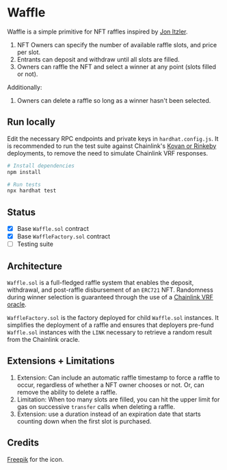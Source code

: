 # Waffle

Waffle is a simple primitive for NFT raffles inspired by [Jon Itzler](https://twitter.com/jonitzler/status/1408472539182120967).

1. NFT Owners can specify the number of available raffle slots, and price per slot.
2. Entrants can deposit and withdraw until all slots are filled.
3. Owners can raffle the NFT and select a winner at any point (slots filled or not).

Additionally:

1. Owners can delete a raffle so long as a winner hasn't been selected.

## Run locally

Edit the necessary RPC endpoints and private keys in `hardhat.config.js`. It is recommended to run the test suite against Chainlink's [Kovan or Rinkeby](https://docs.chain.link/docs/vrf-contracts/) deployments, to remove the need to simulate Chainlink VRF responses.

```bash
# Install dependencies
npm install

# Run tests
npx hardhat test
```

## Status

- [X] Base `Waffle.sol` contract
- [X] Base `WaffleFactory.sol` contract
- [ ] Testing suite

## Architecture

`Waffle.sol` is a full-fledged raffle system that enables the deposit, withdrawal, and post-raffle disbursement of an `ERC721` NFT. Randomness during winner selection is guaranteed through the use of a [Chainlink VRF oracle](https://docs.chain.link/docs/chainlink-vrf/).

`WaffleFactory.sol` is the factory deployed for child `Waffle.sol` instances. It simplifies the deployment of a raffle and ensures that deployers pre-fund `Waffle.sol` instances with the `LINK` necessary to retrieve a random result from the Chainlink oracle.

## Extensions + Limitations

1. Extension: Can include an automatic raffle timestamp to force a raffle to occur, regardless of whether a NFT owner chooses or not. Or, can remove the ability to delete a raffle.
2. Limitation: When too many slots are filled, you can hit the upper limit for gas on successive `transfer` calls when deleting a raffle.
3. Extension: use a duration instead of an expiration date that starts counting down when the first slot is purchased.
## Credits

[Freepik](https://www.flaticon.com/free-icon/stroopwafel_3531066?term=waffle&page=1&position=3&page=1&position=3&related_id=3531066&origin=search#) for the icon.